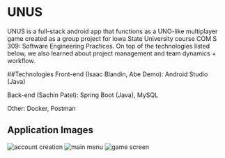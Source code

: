 # UNUS

UNUS is a full-stack android app that functions as a UNO-like multiplayer game created as a group project for Iowa State University course COM S 309: Software Engineering Practices. On top of the technologies listed below, we also learned about project management and team dynamics + workflow.

##Technologies
Front-end (Isaac Blandin, Abe Demo): Android Studio (Java)

Back-end (Sachin Patel): Spring Boot (Java), MySQL

Other: Docker, Postman


## Application Images
![account creation](https://user-images.githubusercontent.com/65800016/213576478-e5e1ef9f-371d-4cfa-96cb-4533ec7adc26.png)
![main menu](https://user-images.githubusercontent.com/65800016/213576589-208728ce-774b-4db9-b263-10e8aac6ee0d.png)
![game screen](https://user-images.githubusercontent.com/65800016/213576713-d907c8d2-3c7f-4516-9912-f6ad8fc95497.png)
